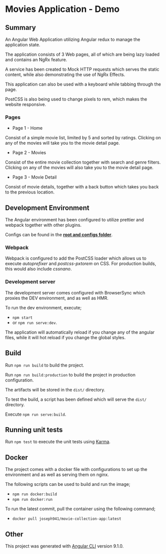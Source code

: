 # Movies Application - Demo

## Summary

An Angular Web Application utilizing Angular redux to manage the application state.

The application consists of 3 Web pages, all of which are being lazy loaded and contains an NgRx feature.

A service has been created to Mock HTTP requests which serves the static content, while also demonstrating the use
of NgRx Effects.

This application can also be used with a keyboard while tabbing through the page.

PostCSS is also being used to change pixels to rem, which makes the website responsive.

### Pages

- Page 1 - Home

Consist of a simple movie list, limited by 5 and sorted by ratings. Clicking on any
of the movies will take you to the movie detail page.

- Page 2 - Movies

Consist of the entire movie collection together with search and genre filters. Clicking on any
of the movies will also take you to the movie detail page.

- Page 3 - Movie Detail

Consist of movie details, together with a back button which takes you back to the previous location.

## Development Environment

The Angular environment has been configured to utilize prettier and webpack together with other plugins.

Configs can be found in the <u>**root and configs folder**</u>.

### Webpack

Webpack is configured to add the PostCSS loader which allows us to execute _autoprefixer_ and _postcss-pxtorem_
on CSS. For production builds, this would also include _cssnano_.

### Development server

The development server comes configured with BrowserSync which proxies the DEV environment, and as well as HMR.

To run the dev environment, execute;

- `npm start`
- or `npm run serve:dev`.

The application will automatically reload if you change any of the angular files, while it will hot reload if you change the
global styles.

## Build

Run `npm run build` to build the project.

Run `npm run build:production` to build the project in production configuration.

The artifacts will be stored in the `dist/` directory.

To test the build, a script has been defined which will serve the `dist/` directory.

Execute `npm run serve:build`.

## Running unit tests

Run `npm test` to execute the unit tests using [Karma](https://karma-runner.github.io).

## Docker

The project comes with a docker file with configurations to set up the environment and as
well as serving them on nginx.

The following scripts can be used to build and run the image;

- `npm run docker:build`
- `npm run docker:run`

To run the latest commit, pull the container using the following command;

- `docker pull joseph941/movie-collection-app:latest`

## Other

This project was generated with [Angular CLI](https://github.com/angular/angular-cli) version 9.1.0.
